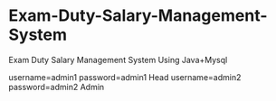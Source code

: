 # Exam-Duty-Salary-Management-System
Exam Duty Salary Management System Using Java+Mysql



username=admin1	password=admin1	 Head
username=admin2	password=admin2	 Admin
